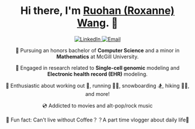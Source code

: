 <h1 align="center">Hi there, I'm <a href="https://roksanne.github.io/">Ruohan (Roxanne) Wang</a>. 👋 </h1>

<p align="center">
  <a href="www.linkedin.com/in/ruohan-wang-roksanne">
    <img alt="LinkedIn" src="https://img.shields.io/badge/LinkedIn-ruohan--wang-blue?style=flat-square&logo=linkedin">
  </a>
  <a href="mailto:ruohan.wang4@mail.mcgill.ca">
    <img alt="Email" src="https://img.shields.io/badge/Email-ruohan.wang4%40mail.mcgill.ca-green?style=flat-square&logo=gmail">
  </a>
</p>

<p align="center">
  🦋 Pursuing an honors bachelor of <strong>Computer Science</strong> and a minor in <strong>Mathematics</strong> at McGill University.
</p>

<p align="center">
  🧪 Engaged in research related to <strong>Single-cell genomic</strong> modeling and <strong>Electronic health record (EHR)</strong> modeling.
</p>

<p align="center">
  👟 Enthusiastic about working out 💪, running 🏃‍♀️, snowboarding 🏂, hiking 🧗‍♀️, and more!
</p>
<p align="center">
  💿 Addicted to movies and alt-pop/rock music
</p>

<p align="center">
  🌙 Fun fact: Can't live without Coffee？？A part time vlogger about daily life🤫
</p>
